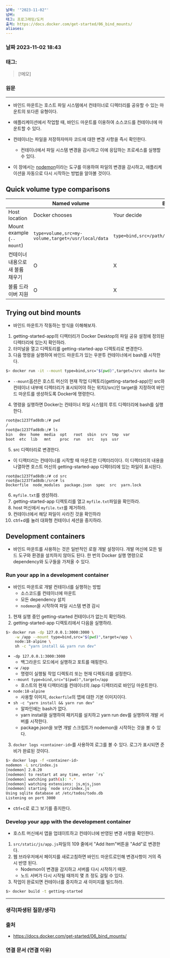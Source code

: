 ```yaml
---
날짜: '"2023-11-02"'
넘버: 
태그: 프로그래밍/도커
출처: https://docs.docker.com/get-started/06_bind_mounts/
aliases:
---
```

### 날짜  2023-11-02 18:43

### 태그:

>[!메모]
>

### 원문
---
- 바인드 마운트는 호스트 파일 시스템에서 컨테이너로 디렉터리를 공유할 수 있는 마운트의 또다른 유형이다.
- 애플리케이션에서 작업할 때, 바인드 마운트를 이용하여 소스코드를 컨테이너에 마운트할 수 있다.
- 컨테이너는 파일을 저장하자마자 코드에 대한 변경 사항을 즉시 확인한다.
	- 컨테이너에서 파일 시스템 변경을 감시하고 이에 응답하는 프로세스를 실행할 수 있다.

- 이 장에서는 [nodemon](https://www.npmjs.com/package/nodemon)이라는 도구를 이용하여 파일의 변경을 감시하고, 애플리케이션을 자동으로 다시 시작하는 방법을 알아볼 것이다.
## Quick volume type comparisons

| |Named volume|Bind mounts|
|--|--|--|
|Host location| Docker chooses | Your decide |
|Mount example (`--mount`)| `type=volume,src=my-volume,target=/usr/local/data`| `type=bind,src=/path/to/data.target=/usr/local/data`|
|컨테이너 내용으로 새 볼륨 채우기| O | X |
|볼륨 드라이버 지원| O | X |
## Trying out bind mounts
- 바인드 마운트가 작동하는 방식을 이해해보자.
1. getting-started-app의 디렉터리가 Docker Desktop의 파일 공유 설정에 정의된 디렉터리에 있는지 확인하라.
2. 터미널을 열고 디렉토리를 getting-started-app 디렉토리로 변경한다.
3. 다음 명령을 실행하여 바인드 마운트가 있는 우분투 컨테이너에서 bash를 시작한다.
```bash
$> docker run -it --mount type=bind,src="$(pwd)",target=/src ubuntu bash
```
- `--mount`옵션은 호스트 머신의 현재 작업 디렉토리(getting-started-app)인 src와 컨테이너 내부에 디렉터리가 표시되어야 하는 위치(/src)인 target을 지정하여 바인드 마운트를 생성하도록 Docker에 명령한다.
4. 명령을 실행하면 Docker는 컨테이너 파일 시스템의 루트 디렉터리에 bash를 실행한다.
```bash
root@ac1237fad8db:/# pwd
/
root@ac1237fad8db:/# ls
bin   dev  home  media  opt   root  sbin  srv  tmp  var
boot  etc  lib   mnt    proc  run   src   sys  usr
```
5. src 디렉터리로 변경한다.
- 이 디렉터리는 컨테이너를 시작할 때 마운트한 디렉터리이다. 이 디렉터리의 내용을 나열하면 호스트 머신의 getting-started-app 디렉터리에 있는 파일이 표시된다.
```console
root@ac1237fad8db:/# cd src
root@ac1237fad8db:/src# ls
Dockerfile  node_modules  package.json  spec  src  yarn.lock
```
6. `myfile.txt`를 생성하라.
7. getting-started-app 디렉토리를 열고 `myfile.txt`파일을 확인하라.
8. host 머신에서 `myfile.txt`를 제거하라.
9. 컨테이너에서 해당 파일이 사라진 것을 확인하라
10. ctrl+d를 눌러 대화형 컨테이너 세션을 중지하라.

## Development containers
- 바인드 마운트를 사용하는 것은 일반적인 로컬 개발 설정이다. 개발 머신에 모든 빌드 도구와 환경을 설치하지 않아도 된다. 한 번의 Docker 실행 명령으로 dependency와 도구들을 가져올 수 있다.
### Run your app in a development container
- 바인드 마운트로 개발 컨테이너를 실행하는 방법
	- 소스코드를 컨테이너에 마운트
	- 모든 dependency 설치
	- `nodemon`을 시작하여 파일 시스템 변경 감시
1. 현재 실행 중인 getting-started 컨테이너가 없는지 확인하라.
2. getting-started-app 디렉토리에서 다음을 실행하라.
```bash
$> docker run -dp 127.0.0.1:3000:3000 \
	-w /app --mount type=bind,src="$(pwd)",target=/app \
    node:18-alpine \
    sh -c "yarn install && yarn run dev"
```
- `-dp 127.0.0.1:3000:3000`
	- 백그라운드 모드에서 실행하고 포트를 매핑한다.
- `-w /app`
	- 명령이 실행될 작업 디렉토리 또는 현재 디렉토리를 설정한다.
- `--mount type=bind,src="$(pwd)",target=/app`
	- 호스트의 현재 디렉터리를 컨테이너의 /app 디렉터리로 바인딩 마운트한다.
- `node:18-alpine` 
	- 사용할 이미지, `dockerfile`의 앱에 대한 기본 이미지이다.
- `sh -c "yarn install && yarn run dev"`
	- 알파인에는 bash가 없다.
	- yarn install을 실행하여 패키지를 설치하고 yarn run dev를 실행하여 개발 서버를 시작한다.
	- package.json을 보면 개발 스크립트가 nodemon을 시작하는 것을 볼 수 있다.
3. `docker logs <container-id>`를 사용하여 로그를 볼 수 있다. 로그가 표시되면 준비가 완료된 것이다.
```bash
$> docker logs -f <container-id>
nodemon -L src/index.js
[nodemon] 2.0.20
[nodemon] to restart at any time, enter `rs`
[nodemon] watching path(s): *.*
[nodemon] watching extensions: js,mjs,json
[nodemon] starting `node src/index.js`
Using sqlite database at /etc/todos/todo.db
Listening on port 3000
```
- ctrl+c로 로그 보기를 중지한다.

### Develop your app with the development container
- 호스트 머신에서 앱을 업데이트하고 컨테이너에 반영된 변경 사항을 확인한다.
1. `src/static/js/app.js`파일의 109 줄에서 "Add Item"버튼을 "Add"로 변경한다.
2. 웹 브라우저에서 페이지를 새로고침하면 바인드 마운트로인해 변경사항이 거의 즉시 반영 된다.
	- Nodemon이 변경을 감지하고 서버를 다시 시작하기 때문.
	- 노드 서버가 다시 시작될 때까지 몇 초 정도 걸릴 수 있다.
3. 작업이 완료되면 컨테이너를 중지하고 새 이미지를 빌드하라.
```bash
$> docker build -t getting-started
```


---
### 생각(파생된 질문/생각)

### 출처
- https://docs.docker.com/get-started/06_bind_mounts/

### 연결 문서 (연결 이유)
